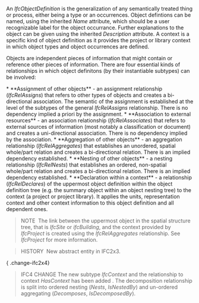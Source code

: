 An _IfcObjectDefinition_ is the generalization of any semantically treated thing or process, either being a type or an occurrences. Object defintions can be named, using the inherited _Name_ attribute, which should be a user recognizable label for the object occurrance. Further explanations to the object can be given using the inherited _Description_ attribute. A context is a specific kind of object definition as it provides the project or library context in which object types and object occurrences are defined.

Objects are independent pieces of information that might contain or reference other pieces of information. There are four essential kinds of relationships in which object definitons (by their instantiable subtypes) can be involved:

\* \*\*Assignment of other objects\*\* - an assignment relationship (_IfcRelAssigns_) that refers to other types of objects and creates a bi-directional association. The semantic of the assignment is established at the level of the subtypes of the general _IfcRelAssigns_ relationship. There is no dependency implied a priori by the assignment.
\* \*\*Association to external resources\*\* - an association relationship (_IfcRelAssociates_) that refers to external sources of information (most notably a classification or document) and creates a uni-directional association. There is no dependency implied by the association.
\* \*\*Aggregation of other objects\*\* - an aggregation relationship (_IfcRelAggregates_) that establishes an unordered, spatial whole/part relation and creates a bi-directional relation. There is an implied dependency established.
\* \*\*Nesting of other objects\*\* - a nesting relationship (_IfcRelNests_) that establishes an ordered, non-spatial whole/part relation and creates a bi-directional relation. There is an implied dependency established.
\* \*\*Declaration within a context\*\* - a relationship (_IfcRelDeclares_) of the uppermost object definition within the object definition tree (e.g. the summary object within an object nesting tree) to the context (a project or project library). It applies the units, representation context and other context information to this object definition and all dependent ones.

> NOTE&nbsp; The link between the uppermost object in the spatial structure tree, that is _IfcSite_ or _ifcBuilding_, and the context provided by _IfcProject_ is created using the _IfcRelAggregates_ relationship. See _IfcProject_ for more information.

> HISTORY&nbsp; New abstract entity in IFC2x3.

{ .change-ifc2x4}
> IFC4 CHANGE The new subtype _IfcContext_ and the relationship to context _HasContext_ has been added . The decomposition relationship is split into ordered nesting (_Nests_, _IsNestedBy_) and un-ordered aggregating (_Decomposes_, _IsDecomposedBy_).
